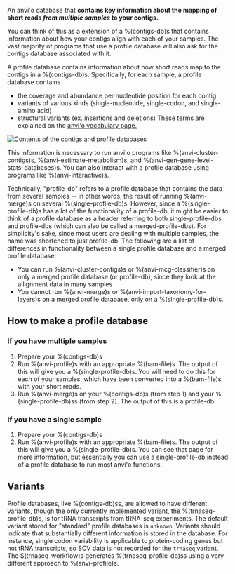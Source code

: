 An anvi'o database that **contains key information about the mapping of short reads *from multiple samples* to your contigs.**

You can think of this as a extension of a %(contigs-db)s that contains information about how your contigs align with each of your samples. The vast majority of programs that use a profile database will also ask for the contigs database associated with it.

A profile database contains information about how short reads map to the contigs in a %(contigs-db)s. Specifically, for each sample, a profile database contains
* the coverage and abundance per nucleotide position for each contig
* variants of various kinds (single-nucleotide, single-codon, and single-amino acid)
* structural variants (ex. insertions and deletions)
These terms are explained on the [anvi'o vocabulary page.](http://merenlab.org/vocabulary/)

![Contents of the contigs and profile databases](../../images/contigs-profile-db.png)

This information is necessary to run anvi'o programs like %(anvi-cluster-contigs)s, %(anvi-estimate-metabolism)s, and %(anvi-gen-gene-level-stats-databases)s. You can also interact with a profile database using programs like %(anvi-interactive)s.

Technically, "profile-db" refers to a profile database that contains the data from several samples -- in other words, the result of running %(anvi-merge)s on several %(single-profile-db)s. However, since a %(single-profile-db)s has a lot of the functionality of a profile-db, it might be easier to think of a profile database as a header referring to both single-profile-dbs and profile-dbs (which can also be called a merged-profile-dbs). For simplicity's sake, since most users are dealing with multiple samples, the name was shortened to just profile-db. The following are a list of differences in functionality between a single profile database and a merged profile database:
* You can run %(anvi-cluster-contigs)s or %(anvi-mcg-classifier)s on only a merged profile database (or profile-db), since they look at the allignment data in many samples
* You cannot run %(anvi-merge)s or %(anvi-import-taxonomy-for-layers)s on a merged profile database, only on a %(single-profile-db)s.

## How to make a profile database

### If you have multiple samples
1. Prepare your %(contigs-db)s
2. Run %(anvi-profile)s with an appropriate %(bam-file)s. The output of this will give you a %(single-profile-db)s. You will need to do this for each of your samples, which have been converted into a %(bam-file)s with your short reads.
3. Run %(anvi-merge)s on your %(contigs-db)s (from step 1) and your %(single-profile-db)ss (from step 2). The output of this is a profile-db.

### If you have a single sample
1. Prepare your %(contigs-db)s
2. Run %(anvi-profile)s with an appropriate %(bam-file)s. The output of this will give you a %(single-profile-db)s. You can see that page for more information, but essentially you can use a single-profile-db instead of a profile database to run most anvi'o functions.

## Variants

Profile databases, like %(contigs-db)ss, are allowed to have different variants, though the only currently implemented variant, the %(trnaseq-profile-db)s, is for tRNA transcripts from tRNA-seq experiments. The default variant stored for "standard" profile databases is `unknown`. Variants should indicate that substantially different information is stored in the database. For instance, single codon variability is applicable to protein-coding genes but not tRNA transcripts, so SCV data is not recorded for the `trnaseq` variant. The $(trnaseq-workflow)s generates %(trnaseq-profile-db)ss using a very different approach to %(anvi-profile)s.
